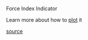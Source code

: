 Force Index Indicator

Learn more about how to [plot](http://stockcharts.com/school/doku.php?id=chart_school:technical_indicators:force_index) it

[source](https://github.com/kossidts/react-stockcharts/blob/master/docs/lib/charts/CandleStickChartWithForceIndexIndicator.js) <!-- , [codesandbox](https://codesandbox.io/s/github/rrag/react-stockcharts-examples2/tree/master/examples/CandleStickChartWithForceIndexIndicator) -->
